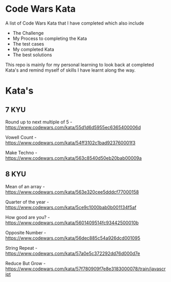 <h1 align="centre">Code Wars Kata</h1>

A list of Code Wars Kata that I have completed which also include

- The Challenge
- My Process to completing the Kata
- The test cases
- My completed Kata
- The best solutions

This repo is mainly for my personal learning to look back at completed Kata's and remind myself of skills I have learnt along the way.

<h1 align="centre">Kata's</h1>

<h2 align="centre">7 KYU</h2>

Round up to next multiple of 5 - <href>https://www.codewars.com/kata/55d1d6d5955ec6365400006d</href>

Vowell Count - <href>https://www.codewars.com/kata/54ff3102c1bad923760001f3</href>

Make Techno - <href>https://www.codewars.com/kata/563c8540d50eb20bab00009a</href>

<h2 align="centre">8 KYU</h2>

Mean of an array - https://www.codewars.com/kata/563e320cee5dddcf77000158

Quarter of the year - https://www.codewars.com/kata/5ce9c1000bab0b001134f5af

How good are you? - https://www.codewars.com/kata/5601409514fc93442500010b

Opposite Number - https://www.codewars.com/kata/56dec885c54a926dcd001095

String Repeat - https://www.codewars.com/kata/57a0e5c372292dd76d000d7e

Reduce But Grow - https://www.codewars.com/kata/57f780909f7e8e3183000078/train/javascript
